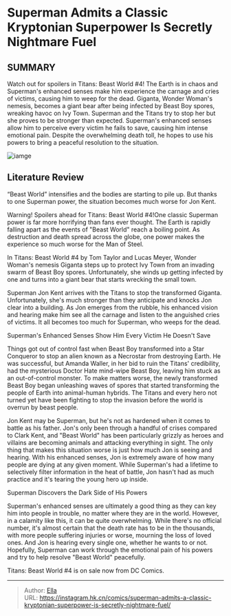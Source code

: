# Superman Admits a Classic Kryptonian Superpower Is Secretly Nightmare Fuel


## SUMMARY 



  Watch out for spoilers in Titans: Beast World #4! The Earth is in chaos and Superman&#39;s enhanced senses make him experience the carnage and cries of victims, causing him to weep for the dead.   Giganta, Wonder Woman&#39;s nemesis, becomes a giant bear after being infected by Beast Boy spores, wreaking havoc on Ivy Town. Superman and the Titans try to stop her but she proves to be stronger than expected.   Superman&#39;s enhanced senses allow him to perceive every victim he fails to save, causing him intense emotional pain. Despite the overwhelming death toll, he hopes to use his powers to bring a peaceful resolution to the situation.  

![iamge](https://static1.srcdn.com/wordpress/wp-content/uploads/2024/01/jon-kent-superman-glowing-blue-dc.jpg)

## Literature Review

“Beast World” intensifies and the bodies are starting to pile up. But thanks to one Superman power, the situation becomes much worse for Jon Kent.




Warning! Spoilers ahead for Titans: Beast World #4!One classic Superman power is far more horrifying than fans ever thought. The Earth is rapidly falling apart as the events of &#34;Beast World&#34; reach a boiling point. As destruction and death spread across the globe, one power makes the experience so much worse for the Man of Steel.




In Titans: Beast World #4 by Tom Taylor and Lucas Meyer, Wonder Woman&#39;s nemesis Giganta steps up to protect Ivy Town from an invading swarm of Beast Boy spores. Unfortunately, she winds up getting infected by one and turns into a giant bear that starts wrecking the small town.

          

Superman Jon Kent arrives with the Titans to stop the transformed Giganta. Unfortunately, she&#39;s much stronger than they anticipate and knocks Jon clear into a building. As Jon emerges from the rubble, his enhanced vision and hearing make him see all the carnage and listen to the anguished cries of victims. It all becomes too much for Superman, who weeps for the dead.


 Superman&#39;s Enhanced Senses Show Him Every Victim He Doesn&#39;t Save 
          




Things got out of control fast when Beast Boy transformed into a Star Conqueror to stop an alien known as a Necrostar from destroying Earth. He was successful, but Amanda Waller, in her bid to ruin the Titans&#39; credibility, had the mysterious Doctor Hate mind-wipe Beast Boy, leaving him stuck as an out-of-control monster. To make matters worse, the newly transformed Beast Boy began unleashing waves of spores that started transforming the people of Earth into animal-human hybrids. The Titans and every hero not turned yet have been fighting to stop the invasion before the world is overrun by beast people.

Jon Kent may be Superman, but he&#39;s not as hardened when it comes to battle as his father. Jon&#39;s only been through a handful of crises compared to Clark Kent, and &#34;Beast World&#34; has been particularly grizzly as heroes and villains are becoming animals and attacking everything in sight. The only thing that makes this situation worse is just how much Jon is seeing and hearing. With his enhanced senses, Jon is extremely aware of how many people are dying at any given moment. While Superman&#39;s had a lifetime to selectively filter information in the heat of battle, Jon hasn&#39;t had as much practice and it&#39;s tearing the young hero up inside.






 Superman Discovers the Dark Side of His Powers 
          

Superman&#39;s enhanced senses are ultimately a good thing as they can key him into people in trouble, no matter where they are in the world. However, in a calamity like this, it can be quite overwhelming. While there&#39;s no official number, it&#39;s almost certain that the death rate has to be in the thousands, with more people suffering injuries or worse, mourning the loss of loved ones. And Jon is hearing every single one, whether he wants to or not. Hopefully, Superman can work through the emotional pain of his powers and try to help resolve &#34;Beast World&#34; peacefully.

Titans: Beast World #4 is on sale now from DC Comics.



---

> Author: [Ella](https://instagram.hk.cn/)  
> URL: https://instagram.hk.cn/comics/superman-admits-a-classic-kryptonian-superpower-is-secretly-nightmare-fuel/  

